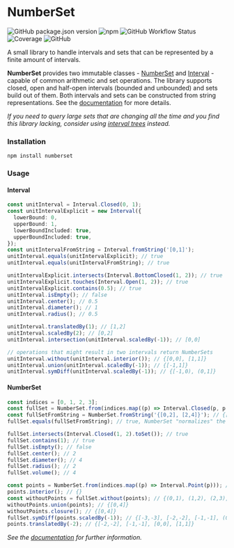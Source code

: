 # NumberSet

![GitHub package.json version](https://img.shields.io/github/package-json/v/NickGaertner/NumberSet)
![npm](https://img.shields.io/npm/v/numberset)
![GitHub Workflow Status](https://img.shields.io/github/actions/workflow/status/NickGaertner/NumberSet/test.yml)
![Coverage](https://github.com/NickGaertner/NumberSet/badges/coverage-jest%20coverage.svg)
![GitHub](https://img.shields.io/github/license/NickGaertner/NumberSet)

A small library to handle intervals and sets that can be represented by a finite amount of intervals.

**NumberSet** provides two immutable classes -
[NumberSet](https://nickgaertner.github.io/NumberSet/classes/NumberSet.html) and
[Interval](https://nickgaertner.github.io/NumberSet/classes/Interval.html) -
capable of common arithmetic and set operations.
The library supports closed, open and half-open intervals (bounded and unbounded) and sets build out of them. Both intervals and sets can be constructed from string representations.
See the
[documentation](https://nickgaertner.github.io/NumberSet/)
for more details.

_If you need to query large sets that are changing all the time and you find this library lacking, consider using [interval trees](https://www.npmjs.com/search?q=interval%20tree&ranking=optimal) instead._

### Installation

```console
npm install numberset
```

### Usage

#### Interval

```ts
const unitInterval = Interval.Closed(0, 1);
const unitIntervalExplicit = new Interval({
  lowerBound: 0,
  upperBound: 1,
  lowerBoundIncluded: true,
  upperBoundIncluded: true,
});
const unitIntervalFromString = Interval.fromString('[0,1]');
unitInterval.equals(unitIntervalExplicit); // true
unitInterval.equals(unitIntervalFromString); // true

unitIntervalExplicit.intersects(Interval.BottomClosed(1, 2)); // true
unitIntervalExplicit.touches(Interval.Open(1, 2)); // true
unitIntervalExplicit.contains(0.5); // true
unitInterval.isEmpty(); // false
unitInterval.center(); // 0.5
unitInterval.diameter(); // 1
unitInterval.radius(); // 0.5

unitInterval.translatedBy(1); // [1,2]
unitInterval.scaledBy(2); // [0,2]
unitInterval.intersection(unitInterval.scaledBy(-1)); // [0,0]

// operations that might result in two intervals return NumberSets
unitInterval.without(unitInterval.interior()); // {[0,0], [1,1]}
unitInterval.union(unitInterval.scaledBy(-1)); // {[-1,1]}
unitInterval.symDiff(unitInterval.scaledBy(-1)); // {[-1,0), (0,1]}
```

#### NumberSet

```ts
const indices = [0, 1, 2, 3];
const fullSet = NumberSet.from(indices.map((p) => Interval.Closed(p, p + 1))); // {[0,4]}
const fullSetFromString = NumberSet.fromString('{[0,2], [2,4]}'); // {[0,4]}
fullSet.equals(fullSetFromString); // true, NumberSet "normalizes" the provided Intervals

fullSet.intersects(Interval.Closed(1, 2).toSet()); // true
fullSet.contains(1); // true
fullSet.isEmpty(); // false
fullSet.center(); // 2
fullSet.diameter(); // 4
fullSet.radius(); // 2
fullSet.volume(); // 4

const points = NumberSet.from(indices.map((p) => Interval.Point(p))); // {[0,0], [1,1], [2,2], [3,3]}
points.interior(); // {}
const withoutPoints = fullSet.without(points); // {(0,1), (1,2), (2,3), (3,4]}
withoutPoints.union(points); // {[0,4]}
withoutPoints.closure(); // {[0,4]}
fullSet.symDiff(points.scaledBy(-1)); // {[-3,-3], [-2,-2], [-1,-1], (0,4]}
points.translatedBy(-2); // {[-2,-2], [-1,-1], [0,0], [1,1]}
```

_See the
[documentation](https://nickgaertner.github.io/NumberSet/)
for further information._
